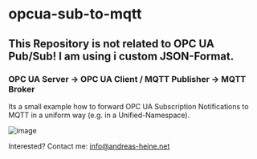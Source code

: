 # opcua-sub-to-mqtt
  
## This Repository is not related to OPC UA Pub/Sub! I am using i custom JSON-Format.  
  
### OPC UA Server -> OPC UA Client / MQTT Publisher -> MQTT Broker  
  
Its a small example how to forward OPC UA Subscription Notifications to MQTT in a uniform way (e.g. in a Unified-Namespace).  
  
![image](https://user-images.githubusercontent.com/56362817/213002240-6c20c809-1d2c-4989-88ca-d4899b316aad.png)


Interested? Contact me: info@andreas-heine.net  

